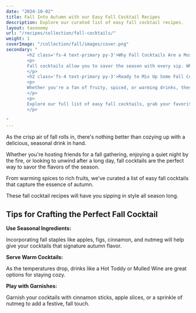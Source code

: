 ```yaml
---
date: "2024-10-02"
title: Fall Into Autumn with our Easy Fall Cocktail Recipes
description: Explore our curated list of easy fall cocktail recipes.
layout: taxonomy
url: "/recipes/collection/fall-cocktails/"
weight: 1
coverImage: "/collection/fall/images/cover.png"
secondary: "
        <h2 class='fs-4 text-primary py-3'>Why Fall Cocktails Are a Must-Try This Season</h2>
        <p>
        Fall cocktails allow you to savor the season with every sip. Whether you're drawn to the rich flavors of figs, the warmth of whiskey, or the spice of cinnamon, there’s a fall cocktail recipe for everyone. The beauty of these recipes is that most are incredibly simple, meaning you don’t need to be a mixologist to create the perfect autumn drink. From cozy nights at home to gatherings with friends, these easy fall cocktails will elevate your fall experience.
        </p>
        <h2 class='fs-4 text-primary py-3'>Ready to Mix Up Some Fall Cocktails?</h2>
        <p>
        Whether you're a fan of fruity, spiced, or warming drinks, these fall cocktail recipes will have you covered for the entire season. Get inspired by the changing leaves and cooler weather, and treat yourself to the flavors of fall.
        </p>
        <p>
        Explore our full list of easy fall cocktails, grab your favorite glass, and toast to the beauty of autumn!
        </p>
       
"
---
```


As the crisp air of fall rolls in, there's nothing better than cozying up with a delicious, seasonal drink in hand. 

Whether you're hosting friends for a fall gathering, enjoying a quiet night by the fire, or looking to unwind after a long day, fall cocktails are the perfect way to savor the flavors of the season. 

From warming spices to rich fruits, we’ve curated a list of easy fall cocktails that capture the essence of autumn. 

These fall cocktail recipes will have you sipping in style all season long.


## Tips for Crafting the Perfect Fall Cocktail

**Use Seasonal Ingredients:**

Incorporating fall staples like apples, figs, cinnamon, and nutmeg will help give your cocktails that signature autumn flavor.


**Serve Warm Cocktails:**

As the temperatures drop, drinks like a Hot Toddy or Mulled Wine are great options for staying cozy.

**Play with Garnishes:**

Garnish your cocktails with cinnamon sticks, apple slices, or a sprinkle of nutmeg to add a festive, fall touch.